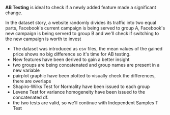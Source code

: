 **AB Testing** is ideal to check if a newly added feature made a significant change.

In the dataset story, a website randomly divides its traffic into two equal parts,
Facebook's current campaign is being served to group A,
Facebook's new campaign is being serverd to group B and we'll check if switching to the new campaign is worth to invest

- The dataset was introduced as csv files, the mean values of the gained price shows no big difference so it's time for 
AB testing. 
- New features have been derived to gain a better insight
- two groups are being concatenated and group names are present in a new variable
- pairplot graphic have been plotted to visually check the differences, there are overlaps
- Shapiro-Wilks Test for Normality have been issued to each group
- Levene Test for variance homogeneity have been issued to the concatenated df.
- the two tests are valid, so we'll continue with Independent Samples T Test 
